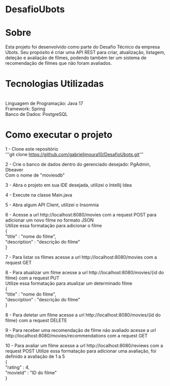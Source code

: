 # DesafioUbots

# Sobre
Esta projeto foi desenvolvido como parte do Desafio Técnico da empresa Ubots. Seu propósito é criar uma API REST para criar, atualização, listagem, deleção e avaliação de filmes, podendo também ter um sistema de recomendação de filmes que não foram avaliados.

# Tecnologias Utilizadas
<br/>Linguagem de Programação: Java 17
<br/>Framework: Spring
<br/>Banco de Dados: PostgreSQL

# Como executar o projeto
1 - Clone este repositório
<br/> '''git clone https://github.com/gabrieljmoura10/DesafioUbots.git'''

2 - Crie o banco de dados dentro do gerenciado desejado: PgAdmin, Dbeaver
<br/>Com o nome de "moviesdb"

3 - Abra o projeto em sua IDE desejada, utilizei o Intellij Idea

4 - Execute na classe Main.java

5 - Abra algum API Client, utilizei o Insomnia 

6 - Acesse a url http://localhost:8080/movies com a request POST para adicionar um novo filme no formato JSON
<br/>Utilize essa formatação para adicionar o filme
<br/>{
  <br/>"title" : "nome do filme",
  <br/>"description" : "descrição do filme"
<br/>}

7 - Para listar os filmes acesse a url http://localhost:8080/movies com a request GET

8 - Para atualizar um filme acesse a url http://localhost:8080/movies/{id do filme} com a request PUT
<br/>Utilize essa formatação para atualizar um determinado filme
<br/>{
  <br/>"title" : "nome do filme",
  <br/>"description" : "descrição do filme"
<br/>}

8 - Para deletar um filme acesse a url http://localhost:8080/movies/{id do filme} com a request DELETE

9 - Para receber uma recomendação de filme não avaliado acesse a url http://localhost:8080/movies/recommendations com a request GET

10 - Para avaliar um filme acesse a url  http://localhost:8080/reviews com a request POST
Utilize essa formatação para adicionar uma avaliação, foi definido a avaliação de 1 a 5
<br/>{
  <br/>"rating" : 4,
  <br/>"movieId" : "ID do filme"
<br/>}

